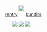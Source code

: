 <p align="center">
  <br><img src="https://gifcity.carrd.co/assets/images/gallery94/1b303df8.gif" height=18 alt="cross">
  <br>ㅤ<a href="https://rentry.co/fratricides">rentry</a>ㅤㅤ<a href="https://bundlrs.cc/crest">bundlrs</a> 
</p>
<p align="center">
  <img src="https://gifcity.carrd.co/assets/images/gallery25/dc5ad13b.gif">
  <img src="https://gifcity.carrd.co/assets/images/gallery23/1646719d.gif">
  <img src="https://gifcity.carrd.co/assets/images/gallery23/e5475b61.gif">
</p>
